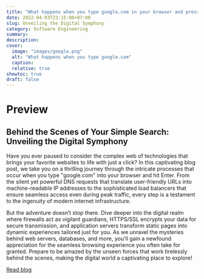 ```yaml
---
title: "What happens when you type google.com in your browser and press Enter"
date: 2022-04-03T23:15:00+07:00
slug: Unveiling the Digital Symphony
category: Software Engineering
summary:
description: 
cover:
  image: "images/google.png"
  alt: "What happens when you type google.com"
  caption: 
  relative: true
showtoc: true
draft: false
---
```


# Preview

## Behind the Scenes of Your Simple Search: Unveiling the Digital Symphony

Have you ever paused to consider the complex web of technologies that brings your favorite websites to life with just a click? In this captivating blog post, we take you on a thrilling journey through the intricate processes that occur when you type "google.com" into your browser and hit Enter. From the silent yet powerful DNS requests that translate user-friendly URLs into machine-readable IP addresses to the sophisticated load balancers that ensure seamless access even during peak traffic, every step is a testament to the ingenuity of modern internet infrastructure.

But the adventure doesn’t stop there. Dive deeper into the digital realm where firewalls act as vigilant guardians, HTTPS/SSL encrypts your data for secure transmission, and application servers transform static pages into dynamic experiences tailored just for you. As we unravel the mysteries behind web servers, databases, and more, you'll gain a newfound appreciation for the seamless browsing experience you often take for granted. Prepare to be amazed by the unseen forces that work tirelessly behind the scenes, making the digital world a captivating place to explore!

[Read blog](https://medium.com/@ronnymunene360/what-happens-when-you-type-google-com-in-your-browser-and-press-enter-adc0307df2e1)